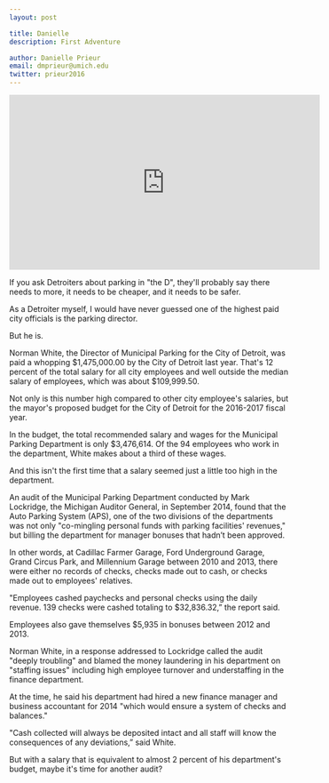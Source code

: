 ```yaml
---
layout: post

title: Danielle
description: First Adventure

author: Danielle Prieur
email: dmprieur@umich.edu
twitter: prieur2016
---
```


<iframe width="560" height="315" src="https://www.youtube.com/embed/wOtxxwO1WN4" frameborder="0" allowfullscreen></iframe>

If you ask Detroiters about parking in "the D", they'll probably say there needs to more, it needs to be cheaper, and it needs to be safer. 

As a Detroiter myself, I would have never guessed one of the highest paid city officials is the parking director. 

But he is. 

Norman White, the Director of Municipal Parking for the City of Detroit, was paid a whopping $1,475,000.00 by the City of Detroit last year. That's 12 percent of the total salary for all city employees and well outside the median salary of employees, which was about $109,999.50. 

Not only is this number high compared to other city employee's salaries, but the mayor's proposed budget for the City of Detroit for the 2016-2017 fiscal year. 

In the budget, the total recommended salary and wages for the Municipal Parking Department is only $3,476,614. Of the 94 employees who work in the department, White makes about a third of these wages. 

And this isn't the first time that a salary seemed just a little too high in the department.  

An audit of the Municipal Parking Department conducted by Mark Lockridge, the Michigan Auditor General, in September 2014, found that the Auto Parking System (APS), one of the two divisions of the departments was not only "co-mingling personal funds with parking facilities' revenues," but billing the department for manager bonuses that hadn’t been approved. 

In other words, at Cadillac Farmer Garage, Ford Underground Garage, Grand Circus Park, and Millennium Garage between 2010 and 2013, there were either no records of checks, checks made out to cash, or checks made out to employees' relatives. 

"Employees cashed paychecks and personal checks using the daily revenue. 139 checks were cashed totaling to $32,836.32,” the report said. 

Employees also gave themselves $5,935 in bonuses between 2012 and 2013. 

Norman White, in a response addressed to Lockridge called the audit "deeply troubling" and blamed the money laundering in his department on "staffing issues" including high employee turnover and understaffing in the finance department. 

At the time, he said his department had hired a new finance manager and business accountant for 2014 "which would ensure a system of checks and balances." 

"Cash collected will always be deposited intact and all staff will know the consequences of any deviations,” said White. 

But with a salary that is equivalent to almost 2 percent of his department's budget, maybe it's time for another audit?






